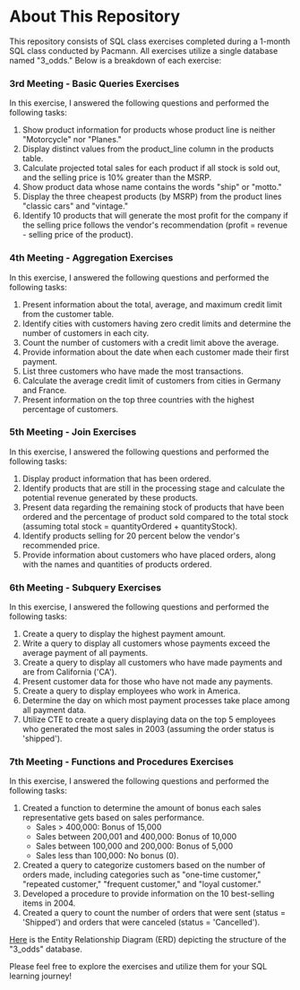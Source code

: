 # About This Repository

This repository consists of SQL class exercises completed during a 1-month SQL class conducted by Pacmann. All exercises utilize a single database named "3_odds." Below is a breakdown of each exercise:

### 3rd Meeting - Basic Queries Exercises

In this exercise, I answered the following questions and performed the following tasks:

1. Show product information for products whose product line is neither "Motorcycle" nor "Planes."
2. Display distinct values from the product_line column in the products table.
3. Calculate projected total sales for each product if all stock is sold out, and the selling price is 10% greater than the MSRP.
4. Show product data whose name contains the words "ship" or "motto."
5. Display the three cheapest products (by MSRP) from the product lines "classic cars" and "vintage."
6. Identify 10 products that will generate the most profit for the company if the selling price follows the vendor's recommendation (profit = revenue - selling price of the product).

### 4th Meeting - Aggregation Exercises

In this exercise, I answered the following questions and performed the following tasks:

1. Present information about the total, average, and maximum credit limit from the customer table.
2. Identify cities with customers having zero credit limits and determine the number of customers in each city.
3. Count the number of customers with a credit limit above the average.
4. Provide information about the date when each customer made their first payment.
5. List three customers who have made the most transactions.
6. Calculate the average credit limit of customers from cities in Germany and France.
7. Present information on the top three countries with the highest percentage of customers.

### 5th Meeting - Join Exercises

In this exercise, I answered the following questions and performed the following tasks:

1. Display product information that has been ordered.
2. Identify products that are still in the processing stage and calculate the potential revenue generated by these products.
3. Present data regarding the remaining stock of products that have been ordered and the percentage of product sold compared to the total stock (assuming total stock = quantityOrdered + quantityStock).
4. Identify products selling for 20 percent below the vendor's recommended price.
5. Provide information about customers who have placed orders, along with the names and quantities of products ordered.

### 6th Meeting - Subquery Exercises

In this exercise, I answered the following questions and performed the following tasks:

1. Create a query to display the highest payment amount.
2. Write a query to display all customers whose payments exceed the average payment of all payments.
3. Create a query to display all customers who have made payments and are from California ('CA').
4. Present customer data for those who have not made any payments.
5. Create a query to display employees who work in America.
6. Determine the day on which most payment processes take place among all payment data.
7. Utilize CTE to create a query displaying data on the top 5 employees who generated the most sales in 2003 (assuming the order status is 'shipped').

### 7th Meeting - Functions and Procedures Exercises

In this exercise, I answered the following questions and performed the following tasks:

1. Created a function to determine the amount of bonus each sales representative gets based on sales performance.
   - Sales > 400,000: Bonus of 15,000
   - Sales between 200,001 and 400,000: Bonus of 10,000
   - Sales between 100,000 and 200,000: Bonus of 5,000
   - Sales less than 100,000: No bonus (0).
2. Created a query to categorize customers based on the number of orders made, including categories such as "one-time customer," "repeated customer," "frequent customer," and "loyal customer."
3. Developed a procedure to provide information on the 10 best-selling items in 2004.
4. Created a query to count the number of orders that were sent (status = 'Shipped') and orders that were canceled (status = 'Cancelled').

[Here](url) is the Entity Relationship Diagram (ERD) depicting the structure of the "3_odds" database.

Please feel free to explore the exercises and utilize them for your SQL learning journey!
